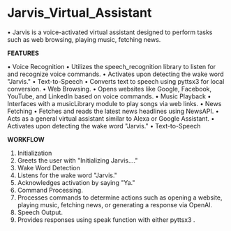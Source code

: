 # Jarvis_Virtual_Assistant
• Jarvis is a voice-activated virtual assistant designed to perform tasks such as web browsing, playing music, fetching news.

**FEATURES**

• Voice Recognition
• Utilizes the speech_recognition library to listen for and recognize voice commands.
• Activates upon detecting the wake word "Jarvis."
• Text-to-Speech
• Converts text to speech using pyttsx3 for local conversion.
• Web Browsing.
• Opens websites like Google, Facebook, YouTube, and LinkedIn based on voice commands.
• Music Playback
• Interfaces with a musicLibrary module to play songs via web links.
• News Fetching
• Fetches and reads the latest news headlines using NewsAPI.
• Acts as a general virtual assistant similar to Alexa or Google Assistant.
• Activates upon detecting the wake word "Jarvis."
• Text-to-Speech

**WORKFLOW**

1. Initialization
2. Greets the user with "Initializing Jarvis...."
3. Wake Word Detection
4. Listens for the wake word "Jarvis."
5. Acknowledges activation by saying "Ya."
6. Command Processing.
7. Processes commands to determine actions such as opening a website, playing music, fetching news, or generating a response via OpenAI.
8. Speech Output.
9. Provides responses using speak function with either pyttsx3 .
